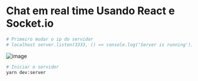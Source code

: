 # Chat em real time Usando React e Socket.io

```bash
# Primeiro mudar o ip do servidor
# localhost server.listen(3333, () => console.log('Server is running'));
```
![image](https://user-images.githubusercontent.com/62861636/128646691-63ca2516-f22f-4810-86cc-3ccfb4b8517b.png)

```bash
# Iniciar o servidor
yarn dev:server
```
